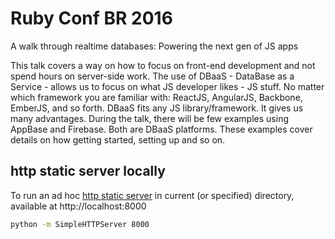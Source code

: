 # Ruby Conf BR 2016
A walk through realtime databases: Powering the next gen of JS apps

This talk covers a way on how to focus on front-end development and not spend hours on server-side work. The use of DBaaS - DataBase as a Service - allows us to focus on what JS developer likes - JS stuff. No matter which framework you are familiar with: ReactJS, AngularJS, Backbone, EmberJS, and so forth. DBaaS fits any JS library/framework. It gives us many advantages. During the talk, there will be few examples using AppBase and Firebase. Both are DBaaS platforms. These examples cover details on how getting started, setting up and so on.

## http static server locally

To run an ad hoc [http static server](https://gist.github.com/willurd/5720255) in current (or specified) directory, available at http://localhost:8000

```sh
python -m SimpleHTTPServer 8000
```
